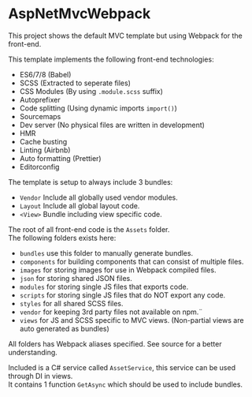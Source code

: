 # AspNetMvcWebpack

This project shows the default MVC template but using Webpack for the front-end.

This template implements the following front-end technologies:
* ES6/7/8 (Babel)
* SCSS (Extracted to seperate files)
* CSS Modules (By using ```.module.scss``` suffix)
* Autoprefixer
* Code splitting (Using dynamic imports ```import()```)
* Sourcemaps
* Dev server (No physical files are written in development)
* HMR
* Cache busting
* Linting (Airbnb)
* Auto formatting (Prettier)
* Editorconfig

The template is setup to always include 3 bundles:
* ```Vendor``` Include all globally used vendor modules.
* ```Layout``` Include all global layout code.
* ```<View>``` Bundle including view specific code.

The root of all front-end code is the ```Assets``` folder.  
The following folders exists here:
* ```bundles``` use this folder to manually generate bundles.
* ```components``` for building components that can consist of multiple files.
* ```images``` for storing images for use in Webpack compiled files.
* ```json``` for storing shared JSON files.
* ```modules``` for storing single JS files that exports code.
* ```scripts``` for storing single JS files that do NOT export any code.
* ```styles``` for all shared SCSS files.
* ```vendor``` for keeping 3rd party files not available on npm.¨
* ```views``` for JS and SCSS specific to MVC views. (Non-partial views are auto generated as bundles)

All folders has Webpack aliases specified. See source for a better understanding.

Included is a C# service called ```AssetService```, this service can be used through DI in views.  
It contains 1 function ```GetAsync``` which should be used to include bundles.
